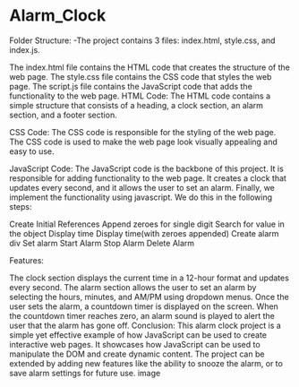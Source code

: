 # Alarm_Clock
Folder Structure:
-The project contains 3 files: index.html, style.css, and index.js.

The index.html file contains the HTML code that creates the structure of the web page.
The style.css file contains the CSS code that styles the web page.
The script.js file contains the JavaScript code that adds the functionality to the web page.
HTML Code:
The HTML code contains a simple structure that consists of a heading, a clock section, an alarm section, and a footer section.

CSS Code:
The CSS code is responsible for the styling of the web page. The CSS code is used to make the web page look visually appealing and easy to use.

JavaScript Code:
The JavaScript code is the backbone of this project. It is responsible for adding functionality to the web page. It creates a clock that updates every second, and it allows the user to set an alarm.
Finally, we implement the functionality using javascript. We do this in the following steps:

Create Initial References
Append zeroes for single digit
Search for value in the object
Display time
Display time(with zeroes appended)
Create alarm div
Set alarm
Start Alarm
Stop Alarm
Delete Alarm

Features:

The clock section displays the current time in a 12-hour format and updates every second.
The alarm section allows the user to set an alarm by selecting the hours, minutes, and AM/PM using dropdown menus.
Once the user sets the alarm, a countdown timer is displayed on the screen.
When the countdown timer reaches zero, an alarm sound is played to alert the user that the alarm has gone off.
Conclusion:
This alarm clock project is a simple yet effective example of how JavaScript can be used to create interactive web pages. It showcases how JavaScript can be used to manipulate the DOM and create dynamic content. The project can be extended by adding new features like the ability to snooze the alarm, or to save alarm settings for future use.
image  
